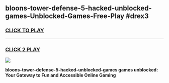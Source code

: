 
## bloons-tower-defense-5-hacked-unblocked-games-Unblocked-Games-Free-Play #drex3
<h3>
<a href="https://us.freeplayer.one?title=bloons-tower-defense-5-hacked-unblocked-games&ref=9M">CLICK TO PLAY</a></h3>
<hr>

<h3>
<a href="https://us.freeplayer.one?title=bloons-tower-defense-5-hacked-unblocked-games&ref=9M">CLICK 2 PLAY</a>
  
</h3>

<a href="https://us.freeplayer.one?title=bloons-tower-defense-5-hacked-unblocked-games&ref=9M"><img src="https://clearcache.store/games.png"></a>


**bloons-tower-defense-5-hacked-unblocked-games games unblocked: Your Gateway to Fun and Accessible Online Gaming**
